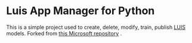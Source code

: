# Luis App Manager for Python
This is a simple project used to create, delete, modify, train, publish [LUIS](luis.ai) models. Forked from [this Microsoft repository](https://github.com/Microsoft/LUIS-Samples/blob/master/documentation-samples/authoring-api-samples/python/add-utterances-3-6.py) .